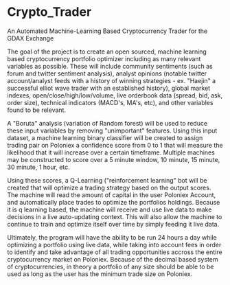 # Crypto_Trader
An Automated Machine-Learning Based Cryptocurrency Trader for the GDAX Exchange

The goal of the project is to create an open sourced, machine learning based cryptocurrency portfolio optimizer including as many relevant variables as possible. These will include community sentiments (such as forum and twitter sentiment analysis), analyst opinions (notable twitter account/analyst feeds with a history of winning strategies - ex. "Haejin" a successful elliot wave trader with an established history), global market indexes, open/close/high/low/volume, live orderbook data (spread, bid, ask, order size), technical indicators (MACD's, MA's, etc), and other variables found to be relevant. 

A "Boruta" analysis (variation of Random forest) will be used to reduce these input variables by removing "unimportant" features. Using this input dataset, a machine learning binary classifier will be created to assign trading pair on Poloniex a confidence score from 0 to 1 that will measure the likelihood that it will increase over a certain timeframe. Multiple machines may be constructed to score over a 5 minute window, 10 minute, 15 minute, 30 minute, 1 hour, etc. 

Using these scores, a Q-Learning ("reinforcement learning" bot will be created that will optimize a trading strategy based on the output scores. The machine will read the amount of capital in the user Poloniex Account, and automatically place trades to optimize the portfolios holdings. Because it is q learning based, the machine will receive and use live data to make decisions in a live auto-updating context. This will also allow the machine to continue to train and optimize itself over time by simply feeding it live data. 

Ultimately, the program will have the ability to be run 24 hours a day while optimizing a portfolio using live data, while taking into account fees in order to identify and take advantage of all trading opportunities accross the entire cryptocurrency market on Poloniex. Because of the decimal based system of cryptocurrencies, in theory a portfolio of any size should be able to be used as long as the user has the minimum trade size on Poloniex.
